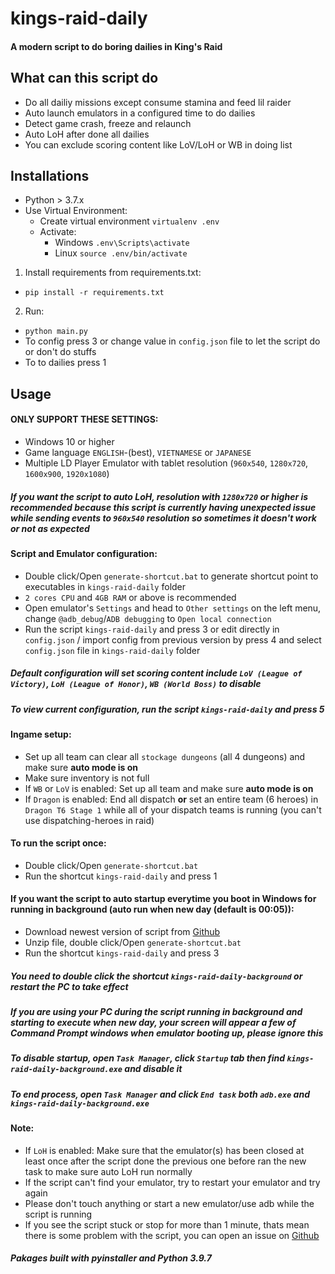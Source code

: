 # kings-raid-daily
#### A modern script to do boring dailies in King's Raid

## What can this script do
- Do all dailiy missions except consume stamina and feed lil raider
- Auto launch emulators in a configured time to do dailies
- Detect game crash, freeze and relaunch
- Auto LoH after done all dailies
- You can exclude scoring content like LoV/LoH or WB in doing list

## Installations
* Python > 3.7.x
* Use Virtual Environment:
    * Create virtual environment `virtualenv .env`
    * Activate:
        - Windows `.env\Scripts\activate`
        - Linux `source .env/bin/activate`
1. Install requirements from requirements.txt:
  * `pip install -r requirements.txt`
2. Run:
  * `python main.py`
  * To config press 3 or change value in `config.json` file to let the script do or don't do stuffs
  * To to dailies press 1

## Usage
#### ONLY SUPPORT THESE SETTINGS:
- Windows 10 or higher
- Game language `ENGLISH`-(best), `VIETNAMESE` or `JAPANESE`
- Multiple LD Player Emulator with tablet resolution (`960x540`, `1280x720`, `1600x900`, `1920x1080`)
##### If you want the script to auto LoH, resolution with `1280x720` or higher is recommended because this script is currently having unexpected issue while sending events to `960x540` resolution so sometimes it doesn't work or not as expected

#### Script and Emulator configuration:
- Double click/Open `generate-shortcut.bat` to generate shortcut point to executables in `kings-raid-daily` folder
- `2 cores CPU` and `4GB RAM` or above is recommended
- Open emulator's `Settings` and head to `Other settings` on the left menu, change `@adb_debug`/`ADB debugging` to `Open local connection`
- Run the script `kings-raid-daily` and press 3 or edit directly in `config.json` / import config from previous version by press 4 and select `config.json` file in `kings-raid-daily` folder
##### Default configuration will set scoring content include `LoV (League of Victory)`, `LoH (League of Honor)`, `WB (World Boss)` to disable
##### To view current configuration, run the script `kings-raid-daily` and press 5

#### Ingame setup:
- Set up all team can clear all `stockage dungeons` (all 4 dungeons) and make sure **auto mode is on**
- Make sure inventory is not full
- If `WB` or `LoV` is enabled: Set up all team and make sure **auto mode is on**
- If `Dragon` is enabled: End all dispatch **or** set an entire team (6 heroes) in `Dragon T6 Stage 1` while all of your dispatch teams is running (you can't use dispatching-heroes in raid)

#### To run the script once:
- Double click/Open `generate-shortcut.bat`
- Run the shortcut `kings-raid-daily` and press 1

#### If you want the script to auto startup everytime you boot in Windows for running in background (auto run when new day (default is 00:05)):
- Download newest version of script from [Github](https://github.com/faber6/kings-raid-daily/releases)
- Unzip file, double click/Open `generate-shortcut.bat`
- Run the shortcut `kings-raid-daily` and press 3
##### You need to double click the shortcut `kings-raid-daily-background` or restart the PC to take effect
##### If you are using your PC during the script running in background and starting to execute when new day, your screen will appear a few of Command Prompt windows when emulator booting up, please ignore this
##### To disable startup, open `Task Manager`, click `Startup` tab then find `kings-raid-daily-background.exe` and disable it
##### To end process, open `Task Manager` and click `End task` both `adb.exe` and `kings-raid-daily-background.exe`

#### Note:
- If `LoH` is enabled: Make sure that the emulator(s) has been closed at least once after the script done the previous one before ran the new task to make sure auto LoH run normally
- If the script can't find your emulator, try to restart your emulator and try again
- Please don't touch anything or start a new emulator/use adb while the script is running
- If you see the script stuck or stop for more than 1 minute, thats mean there is some problem with the script, you can open an issue on [Github](https://github.com/faber6/kings-raid-daily)

##### Pakages built with pyinstaller and Python 3.9.7